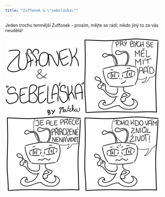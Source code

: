 ```yaml
---
title: "Zuffonek & \"sebeláska\""
---
```


Jeden trochu temnější Zuffonek - prosím, mějte se rádi, nikdo jiný to za vás neudělá!

![z_sebelaska](/assets/img/zuffonek/z_37.png)

